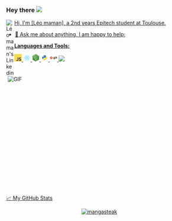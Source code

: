 ### Hey there <img src="https://media.giphy.com/media/hvRJCLFzcasrR4ia7z/giphy.gif" width="25px">
<a href="https://www.linkedin.com/in/leo-maman-7293a8197/">
  <img align="left" alt="Léo maman's Linkedin" width="22px" src="https://raw.githubusercontent.com/peterthehan/peterthehan/master/assets/linkedin.svg" />

Hi, I'm [Léo maman], a 2nd years Epitech student at Toulouse.

  <img align="right" alt="GIF" src="https://github.com/mangasteak/mangasteak/code.gif" width="500" height="320" />
  
- 💬 Ask me about anything, I am happy to help;

**Languages and Tools:**  

<code><img height="20" src="https://raw.githubusercontent.com/github/explore/80688e429a7d4ef2fca1e82350fe8e3517d3494d/topics/javascript/javascript.png"></code>
<code><img height="20" src="https://raw.githubusercontent.com/github/explore/80688e429a7d4ef2fca1e82350fe8e3517d3494d/topics/react/react.png"></code>
<code><img height="20" src="https://raw.githubusercontent.com/github/explore/80688e429a7d4ef2fca1e82350fe8e3517d3494d/topics/nodejs/nodejs.png"></code>
<code><img height="20" src="https://raw.githubusercontent.com/github/explore/80688e429a7d4ef2fca1e82350fe8e3517d3494d/topics/python/python.png"></code>
<code><img height="20" src="https://raw.githubusercontent.com/github/explore/80688e429a7d4ef2fca1e82350fe8e3517d3494d/topics/git/git.png"></code>
<code><img height="20" src="https://raw.githubusercontent.com/github/explore/80688e429a7d4ef2fca1e82350fe8e3517d3494d/topics/git/css.png"></code>



📈 My GitHub Stats

<p align="center"> <img src="https://github-readme-stats.vercel.app/api?username=mangasteak&theme=radical&show_icons=true&include_all_commits=true&count_private=true&hide_border=false&hide=issues" alt="mangasteak" />
